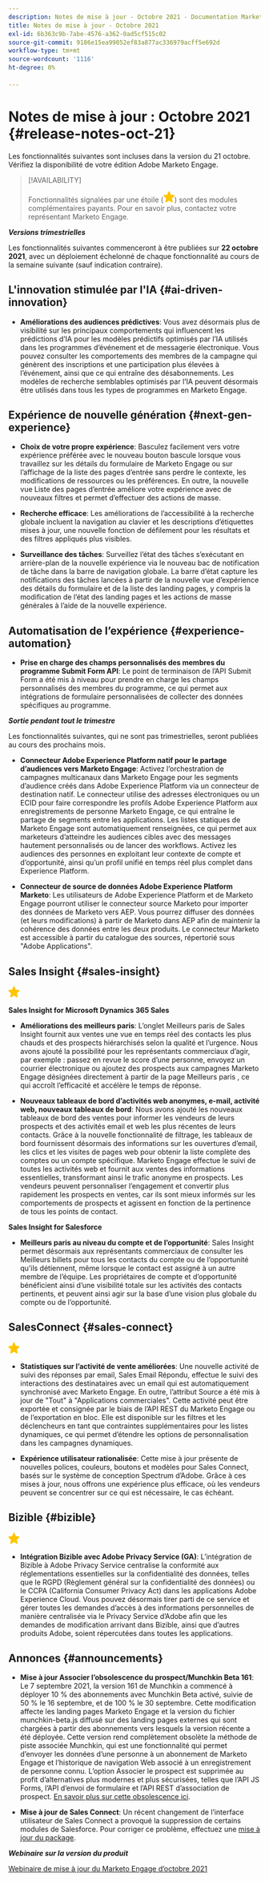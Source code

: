 ```yaml
---
description: Notes de mise à jour - Octobre 2021 - Documentation Marketo - Documentation du produit
title: Notes de mise à jour - Octobre 2021
exl-id: 6b363c9b-7abe-4576-a362-0ad5cf515c02
source-git-commit: 9186e15ea99052ef83a877ac336979acff5e692d
workflow-type: tm+mt
source-wordcount: '1116'
ht-degree: 0%

---
```


# Notes de mise à jour : Octobre 2021 {#release-notes-oct-21}

Les fonctionnalités suivantes sont incluses dans la version du 21 octobre. Vérifiez la disponibilité de votre édition Adobe Marketo Engage.

>[!AVAILABILITY]
>
>Fonctionnalités signalées par une étoile (![](assets/yellow-star.png)) sont des modules complémentaires payants. Pour en savoir plus, contactez votre représentant Marketo Engage.

**_Versions trimestrielles_**

Les fonctionnalités suivantes commenceront à être publiées sur **22 octobre 2021**, avec un déploiement échelonné de chaque fonctionnalité au cours de la semaine suivante (sauf indication contraire).

## L&#39;innovation stimulée par l&#39;IA {#ai-driven-innovation}

* **Améliorations des audiences prédictives**: Vous avez désormais plus de visibilité sur les principaux comportements qui influencent les prédictions d’IA pour les modèles prédictifs optimisés par l’IA utilisés dans les programmes d’événement et de messagerie électronique. Vous pouvez consulter les comportements des membres de la campagne qui génèrent des inscriptions et une participation plus élevées à l’événement, ainsi que ce qui entraîne des désabonnements. Les modèles de recherche semblables optimisés par l’IA peuvent désormais être utilisés dans tous les types de programmes en Marketo Engage.

## Expérience de nouvelle génération {#next-gen-experience}

* **Choix de votre propre expérience**: Basculez facilement vers votre expérience préférée avec le nouveau bouton bascule lorsque vous travaillez sur les détails du formulaire de Marketo Engage ou sur l’affichage de la liste des pages d’entrée sans perdre le contexte, les modifications de ressources ou les préférences. En outre, la nouvelle vue Liste des pages d’entrée améliore votre expérience avec de nouveaux filtres et permet d’effectuer des actions de masse.

* **Recherche efficace**: Les améliorations de l’accessibilité à la recherche globale incluent la navigation au clavier et les descriptions d’étiquettes mises à jour, une nouvelle fonction de défilement pour les résultats et des filtres appliqués plus visibles.

* **Surveillance des tâches**: Surveillez l’état des tâches s’exécutant en arrière-plan de la nouvelle expérience via le nouveau bac de notification de tâche dans la barre de navigation globale. La barre d’état capture les notifications des tâches lancées à partir de la nouvelle vue d’expérience des détails du formulaire et de la liste des landing pages, y compris la modification de l’état des landing pages et les actions de masse générales à l’aide de la nouvelle expérience.

## Automatisation de l’expérience {#experience-automation}

* **Prise en charge des champs personnalisés des membres du programme Submit Form API**: Le point de terminaison de l’API Submit Form a été mis à niveau pour prendre en charge les champs personnalisés des membres du programme, ce qui permet aux intégrations de formulaire personnalisées de collecter des données spécifiques au programme.

**_Sortie pendant tout le trimestre_**

Les fonctionnalités suivantes, qui ne sont pas trimestrielles, seront publiées au cours des prochains mois.

* **Connecteur Adobe Experience Platform natif pour le partage d’audiences vers Marketo Engage**: Activez l’orchestration de campagnes multicanaux dans Marketo Engage pour les segments d’audience créés dans Adobe Experience Platform via un connecteur de destination natif. Le connecteur utilise des adresses électroniques ou un ECID pour faire correspondre les profils Adobe Experience Platform aux enregistrements de personne Marketo Engage, ce qui entraîne le partage de segments entre les applications. Les listes statiques de Marketo Engage sont automatiquement renseignées, ce qui permet aux marketeurs d’atteindre les audiences cibles avec des messages hautement personnalisés ou de lancer des workflows. Activez les audiences des personnes en exploitant leur contexte de compte et d’opportunité, ainsi qu’un profil unifié en temps réel plus complet dans Experience Platform.

* **Connecteur de source de données Adobe Experience Platform Marketo**: Les utilisateurs de Adobe Experience Platform et de Marketo Engage pourront utiliser le connecteur source Marketo pour importer des données de Marketo vers AEP. Vous pourrez diffuser des données (et leurs modifications) à partir de Marketo dans AEP afin de maintenir la cohérence des données entre les deux produits. Le connecteur Marketo est accessible à partir du catalogue des sources, répertorié sous &quot;Adobe Applications&quot;.

## Sales Insight {#sales-insight}

![(étoile)](assets/yellow-star.png)

**Sales Insight for Microsoft Dynamics 365 Sales**

* **Améliorations des meilleurs paris**: L’onglet Meilleurs paris de Sales Insight fournit aux ventes une vue en temps réel des contacts les plus chauds et des prospects hiérarchisés selon la qualité et l’urgence. Nous avons ajouté la possibilité pour les représentants commerciaux d’agir, par exemple : passez en revue le score d’une personne, envoyez un courrier électronique ou ajoutez des prospects aux campagnes Marketo Engage désignées directement à partir de la page Meilleurs paris , ce qui accroît l’efficacité et accélère le temps de réponse.

* **Nouveaux tableaux de bord d’activités web anonymes, e-mail, activité web, nouveaux tableaux de bord**: Nous avons ajouté les nouveaux tableaux de bord des ventes pour informer les vendeurs de leurs prospects et des activités email et web les plus récentes de leurs contacts. Grâce à la nouvelle fonctionnalité de filtrage, les tableaux de bord fournissent désormais des informations sur les ouvertures d’email, les clics et les visites de pages web pour obtenir la liste complète des comptes ou un compte spécifique. Marketo Engage effectue le suivi de toutes les activités web et fournit aux ventes des informations essentielles, transformant ainsi le trafic anonyme en prospects. Les vendeurs peuvent personnaliser l’engagement et convertir plus rapidement les prospects en ventes, car ils sont mieux informés sur les comportements de prospects et agissent en fonction de la pertinence de tous les points de contact.

**Sales Insight for Salesforce**

* **Meilleurs paris au niveau du compte et de l’opportunité**: Sales Insight permet désormais aux représentants commerciaux de consulter les Meilleurs billets pour tous les contacts du compte ou de l’opportunité qu’ils détiennent, même lorsque le contact est assigné à un autre membre de l’équipe. Les propriétaires de compte et d’opportunité bénéficient ainsi d’une visibilité totale sur les activités des contacts pertinents, et peuvent ainsi agir sur la base d’une vision plus globale du compte ou de l’opportunité.

## SalesConnect {#sales-connect}

![(étoile)](assets/yellow-star.png)

* **Statistiques sur l’activité de vente améliorées**: Une nouvelle activité de suivi des réponses par email, Sales Email Répondu, effectue le suivi des interactions des destinataires avec un email qui est automatiquement synchronisé avec Marketo Engage. En outre, l’attribut Source a été mis à jour de &quot;Tout&quot; à &quot;Applications commerciales&quot;. Cette activité peut être exportée et consignée par le biais de l’API REST du Marketo Engage ou de l’exportation en bloc. Elle est disponible sur les filtres et les déclencheurs en tant que contraintes supplémentaires pour les listes dynamiques, ce qui permet d’étendre les options de personnalisation dans les campagnes dynamiques.

* **Expérience utilisateur rationalisée**: Cette mise à jour présente de nouvelles polices, couleurs, boutons et modèles pour Sales Connect, basés sur le système de conception Spectrum d’Adobe. Grâce à ces mises à jour, nous offrons une expérience plus efficace, où les vendeurs peuvent se concentrer sur ce qui est nécessaire, le cas échéant.

## Bizible {#bizible}

![](assets/yellow-star.png)

* **Intégration Bizible avec Adobe Privacy Service (GA)**: L’intégration de Bizible à Adobe Privacy Service centralise la conformité aux réglementations essentielles sur la confidentialité des données, telles que le RGPD (Règlement général sur la confidentialité des données) ou le CCPA (California Consumer Privacy Act) dans les applications Adobe Experience Cloud. Vous pouvez désormais tirer parti de ce service et gérer toutes les demandes d’accès à des informations personnelles de manière centralisée via le Privacy Service d’Adobe afin que les demandes de modification arrivant dans Bizible, ainsi que d’autres produits Adobe, soient répercutées dans toutes les applications.

## Annonces {#announcements}

* **Mise à jour Associer l’obsolescence du prospect/Munchkin Beta 161**: Le 7 septembre 2021, la version 161 de Munchkin a commencé à déployer 10 % des abonnements avec Munchkin Beta activé, suivie de 50 % le 16 septembre, et de 100 % le 30 septembre. Cette modification affecte les landing pages Marketo Engage et la version du fichier munchkin-beta.js diffusé sur des landing pages externes qui sont chargées à partir des abonnements vers lesquels la version récente a été déployée. Cette version rend complètement obsolète la méthode de piste associée Munchkin, qui est une fonctionnalité qui permet d’envoyer les données d’une personne à un abonnement de Marketo Engage et l’historique de navigation Web associé à un enregistrement de personne connu. L’option Associer le prospect est supprimée au profit d’alternatives plus modernes et plus sécurisées, telles que l’API JS Forms, l’API d’envoi de formulaire et l’API REST d’association de prospect. [En savoir plus sur cette obsolescence ici](https://developers.marketo.com/blog/deprecation-of-munchkin-associate-lead-method/).

* **Mise à jour de Sales Connect**: Un récent changement de l’interface utilisateur de Sales Connect a provoqué la suppression de certains modules de Salesforce. Pour corriger ce problème, effectuez une [mise à jour du package](/help/marketo/product-docs/marketo-sales-connect/crm/salesforce-customization/sales-connect-customizations-for-crm.md).

**_Webinaire sur la version du produit_**

[Webinaire de mise à jour du Marketo Engage d’octobre 2021](https://engage.marketo.com/October_Release_Webinar_On-Demand.html)
